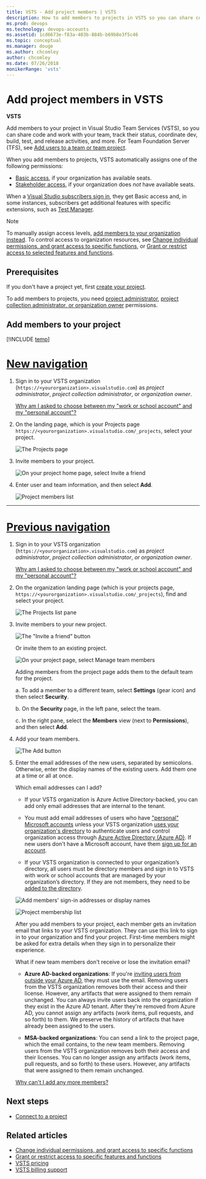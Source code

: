 ```yaml
---
title: VSTS - Add project members | VSTS
description: How to add members to projects in VSTS so you can share code, work with your team, track status, coordinate dev, build, test, and release activities
ms.prod: devops
ms.technology: devops-accounts
ms.assetid: 1cd6673e-f83a-403b-884b-b69b8e3f5c46
ms.topic: conceptual
ms.manager: douge
ms.author: chcomley
author: chcomley
ms.date: 07/26/2018
monikerRange: 'vsts'
---
```

# Add project members in VSTS

**VSTS**

Add members to your project in Visual Studio Team Services (VSTS), so you can share code and work with your team, track their status, coordinate dev, build, test, and release activities, and more. For Team Foundation Server (TFS), see [Add users to a team or team project](../../organizations/security/add-users-team-project.md).

When you add members to projects, VSTS automatically assigns one of the following permissions:
* [Basic access](https://visualstudio.microsoft.com/team-services/compare-features/),
if your organization has available seats. 
* [Stakeholder access](https://visualstudio.microsoft.com/team-services/compare-features/),
if your organization does *not* have available seats. 

When a [Visual Studio subscribers sign in](https://visualstudio.microsoft.com/products/subscriber-benefits-vs), they get Basic access and, in some instances, subscribers get additional features with specific extensions,
such as [Test Manager](https://marketplace.visualstudio.com/items?itemName=ms.vss-testmanager-web).

> [!NOTE]
> To manually assign access levels,
> [add members to your organization instead](add-organization-users-from-user-hub.md).
> To control access to organization resources, see [Change individual permissions, and grant access to specific functions](../../organizations/security/change-individual-permissions.md), or [Grant or restrict access to selected features and functions](../../organizations/security/restrict-access.md).

## Prerequisites

If you don't have a project yet, first [create your project](../projects/connect-to-projects.md).

To add members to projects, you need [project administrator](../security/set-project-collection-level-permissions.md), [project collection administrator, or organization owner](faq-add-team-members.md#find-pca-owner) permissions.

## Add members to your project

[!INCLUDE [temp](../../_shared/new-navigation.md)]  

# [New navigation](#tab/new-nav)

1. Sign in to your VSTS organization (`https://<yourorganization>.visualstudio.com`) as *project administrator*, *project collection administrator*, or *organization owner*.

   [Why am I asked to choose between my "work or school account" and my "personal account"?](faq-add-team-members.md#ChooseOrgAcctMSAcct)

2. On the landing page, which is your Projects page `https://<yourorganization>.visualstudio.com/_projects`, select your  project.

   ![The Projects page](_img/_shared/select-project.png)

3. Invite members to your project.

   ![On your project home page, select Invite a friend](_img/add-team-members/add-member-to-project.png)

4. Enter user and team information, and then select **Add**. 

    ![Project members list](_img/add-team-members/add-user-to-project.png)

---

# [Previous navigation](#tab/previous-nav)

1. Sign in to your VSTS organization (`https://<yourorganization>.visualstudio.com`) as *project administrator*, *project collection administrator*, *or organization owner*.

   [Why am I asked to choose between my "work or school account" and my "personal account"?](faq-add-team-members.md#ChooseOrgAcctMSAcct)

2. On the organization landing page (which is your projects page, `https://<yourorganization>.visualstudio.com/_projects`), find and select your project.

   ![The Projects list pane](_img/add-team-members/select-team-project-updated-ui.png)

3. Invite members to your new project.

    ![The "Invite a friend" button](_img/add-team-members/invite-team.png)

   Or invite them to an existing project.

   ![On your project page, select Manage team members](_img/add-team-members/invite-team-existing.png)

    Adding members from the project page adds them to the default team for the project.

    a. To add a member to a different team, select **Settings** (gear icon) and then select **Security**.

    b. On the **Security** page, in the left pane, select the team.

    c. In the right pane, select the **Members** view (next to **Permissions**), and then select **Add**.

4. Add your team members.

   ![The Add button](_img/add-team-members/add-user.png)

5. Enter the email addresses of the new users, separated by semicolons. Otherwise, enter the display names of the existing users. Add them one at a time or all at once.

	Which email addresses can I add?
	 * If your VSTS organization is Azure Active Directory-backed, you can add only email addresses that are internal to the tenant.
	
	 * You must add email addresses of users who have ["personal" Microsoft accounts](https://www.microsoft.com/account) unless your VSTS organization [uses your organization's directory](faq-add-team-members.md#ConnectedDirectory) to authenticate users and control organization access through [Azure Active Directory (Azure AD)](https://azure.microsoft.com/en-us/documentation/articles/active-directory-whatis/). If new users don't have a Microsoft account, have them [sign up for an account](https://signup.live.com/).

    * If your VSTS organization is connected to your organization’s directory, all users must be directory members and sign in to VSTS with work or school accounts that are managed by your organization’s directory. If they are not members, they need to be [added to the directory](https://docs.microsoft.com/en-us/vsts/organizations/accounts/add-external-user?view=vsts).

	![Add members' sign-in addresses or display names](_img/add-team-members/add-user2.png)

	![Project membership list](_img/add-team-members/team-project-members.png) 	

	After you add members to your project, each member gets an invitation email that links to your VSTS organization. They can use this link to sign in to your organization and find your project. First-time members might be asked for extra details when they sign in to personalize their experience.

    What if new team members don't receive or lose the invitation email?

    * **Azure AD-backed organizations**: If you're [inviting users from outside your Azure AD](https://docs.microsoft.com/en-us/azure/active-directory/active-directory-b2b-what-is-azure-ad-b2b), they must use the email. Removing users from the VSTS organization removes both their access and their license. However, any artifacts that were assigned to them remain unchanged. You can always invite users back into the organization if they exist in the Azure AD tenant. After they're removed from Azure AD, you cannot assign any artifacts (work items, pull requests, and so forth) to them. We preserve the history of artifacts that have already been assigned to the users.

    * **MSA-backed organizations**: You can send a link to the project page, which the email contains, to the new team members. Removing users from the VSTS organization removes both their access and their licenses. You can no longer assign any artifacts (work items, pull requests, and so forth) to these users. However, any artifacts that were assigned to them remain unchanged.

	[Why can't I add any more members?](faq-add-team-members.md#cant-add-users)

## Next steps

* [Connect to a project](../projects/connect-to-projects.md)

## Related articles

* [Change individual permissions, and grant access to specific functions](../../organizations/security/change-individual-permissions.md)
* [Grant or restrict access to specific features and functions](../../organizations/security/restrict-access.md)
* [VSTS pricing](https://azure.microsoft.com/pricing/details/visual-studio-team-services/)
* [VSTS billing support](https://visualstudio.microsoft.com/team-services/support/)